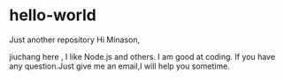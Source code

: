 # hello-world
Just another repository
 Hi Minason,
 
 jiuchang here , I like Node.js and others. I am good at coding. If you have any question.Just give me an email,I will help you sometime.
